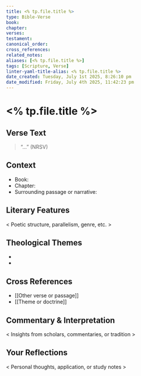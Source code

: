 ```yaml
---
title: <% tp.file.title %>
type: Bible-Verse
book: 
chapter: 
verses: 
testament: 
canonical_order: 
cross_references: 
related_notes: 
aliases: [<% tp.file.title %>]
tags: [Scripture, Verse]
linter-yaml-title-alias: <% tp.file.title %>
date_created: Tuesday, July 1st 2025, 8:26:10 pm
date_modified: Friday, July 4th 2025, 11:42:23 pm
---
```


# <% tp.file.title %>

## Verse Text
> “...” (NRSV)

## Context
- Book:  
- Chapter:  
- Surrounding passage or narrative:  

## Literary Features
< Poetic structure, parallelism, genre, etc. >

## Theological Themes
- 
- 

## Cross References
- [[Other verse or passage]]
- [[Theme or doctrine]]

## Commentary & Interpretation
< Insights from scholars, commentaries, or tradition >

## Your Reflections
< Personal thoughts, application, or study notes >
